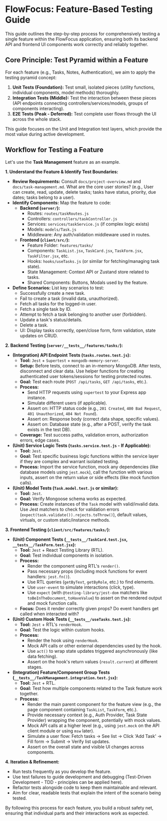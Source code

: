 # FlowFocus: Feature-Based Testing Guide

This guide outlines the step-by-step process for comprehensively testing a single feature within the FlowFocus application, ensuring both its backend API and frontend UI components work correctly and reliably together.

## Core Principle: Test Pyramid within a Feature

For each feature (e.g., Tasks, Notes, Authentication), we aim to apply the testing pyramid concept:

1.  **Unit Tests (Foundation):** Test small, isolated pieces (utility functions, individual components, model methods) thoroughly.
2.  **Integration Tests (Middle):** Test the interaction between these pieces (API endpoints connecting controllers/services/models, groups of components interacting).
3.  **E2E Tests (Peak - Deferred):** Test complete user flows through the UI across the whole stack.

This guide focuses on the Unit and Integration test layers, which provide the most value during active development.

## Workflow for Testing a Feature

Let's use the **Task Management** feature as an example.

**1. Understand the Feature & Identify Test Boundaries:**

- **Review Requirements:** Consult `docs/project-overview.md` and `docs/task-management.md`. What are the core user stories? (e.g., User can create, read, update, delete tasks; tasks have status, priority, due dates; tasks belong to a user).
- **Identify Components:** Map the feature to code:
  - **Backend (`server/`):**
    - Routes: `routes/taskRoutes.js`
    - Controllers: `controllers/taskController.js`
    - Services: `services/taskService.js` (if complex logic exists)
    - Models: `models/Task.js`
    - Middleware: Any auth/validation middleware used in routes.
  - **Frontend (`client/src/`):**
    - Feature Folder: `features/tasks/`
    - Components: `TaskList.jsx`, `TaskCard.jsx`, `TaskForm.jsx`, `TaskFilter.jsx`, etc.
    - Hooks: `hooks/useTasks.js` (or similar for fetching/managing task state).
    - State Management: Context API or Zustand store related to tasks.
    - Shared Components: Buttons, Modals used by the feature.
- **Define Scenarios:** List key scenarios to test:
  - Successfully create a new task.
  - Fail to create a task (invalid data, unauthorized).
  - Fetch all tasks for the logged-in user.
  - Fetch a single task by ID.
  - Attempt to fetch a task belonging to another user (forbidden).
  - Update a task's status/details.
  - Delete a task.
  - UI: Display tasks correctly, open/close form, form validation, state updates on CRUD.

**2. Backend Testing (`server/__tests__/features/tasks/`):**

- **(Integration) API Endpoint Tests (`tasks.routes.test.js`):**
  - **Tool:** `Jest` + `Supertest` + `mongodb-memory-server`.
  - **Setup:** Before tests, connect to an in-memory MongoDB. After tests, disconnect and clear data. Use helper functions for creating authenticated user tokens/sessions for testing protected routes.
  - **Goal:** Test each route (`POST /api/tasks`, `GET /api/tasks`, etc.).
  - **Process:**
    - Send HTTP requests using `supertest` to your Express app instance.
    - Simulate different users (if applicable).
    - Assert on: HTTP status code (e.g., `201 Created`, `400 Bad Request`, `401 Unauthorized`, `404 Not Found`).
    - Assert on: Response body (correct data shape, specific values).
    - Assert on: Database state (e.g., after a POST, verify the task exists in the test DB).
  - **Coverage:** Test success paths, validation errors, authorization errors, edge cases.
- **(Unit) Service Logic Tests (`tasks.service.test.js` - If Applicable):**
  - **Tool:** `Jest`.
  - **Goal:** Test specific business logic functions within the service layer if they are complex and warrant isolated testing.
  - **Process:** Import the service function, mock any dependencies (like database models using `jest.mock`), call the function with various inputs, assert on the return value or side effects (like mock function calls).
- **(Unit) Model Tests (`Task.model.test.js` or similar):**
  - **Tool:** `Jest`.
  - **Goal:** Verify Mongoose schema works as expected.
  - **Process:** Create instances of the `Task` model with valid/invalid data. Use Jest matchers to check for validation errors (`expect(task.validate()).rejects.toThrow()`), default values, virtuals, or custom static/instance methods.

**3. Frontend Testing (`client/src/features/tasks/`):**

- **(Unit) Component Tests (`__tests__/TaskCard.test.jsx`, `__tests__/TaskForm.test.jsx`):**
  - **Tool:** `Jest` + React Testing Library (RTL).
  - **Goal:** Test individual components in isolation.
  - **Process:**
    - Render the component using RTL's `render()`.
    - Pass necessary props (including mock functions for event handlers: `jest.fn()`).
    - Use RTL queries (`getByText`, `getByRole`, etc.) to find elements.
    - Use `user-event` to simulate interactions (click, type).
    - Use `expect` (with `@testing-library/jest-dom` matchers like `toBeInTheDocument`, `toHaveValue`) to assert on the rendered output and mock function calls.
  - **Focus:** Does it render correctly given props? Do event handlers get called when interacted with?
- **(Unit) Custom Hook Tests (`__tests__/useTasks.test.js`):**
  - **Tool:** `Jest` + RTL's `renderHook`.
  - **Goal:** Test the logic within custom hooks.
  - **Process:**
    - Render the hook using `renderHook`.
    - Mock API calls or other external dependencies used by the hook.
    - Use `act()` to wrap state updates triggered asynchronously (like data fetching).
    - Assert on the hook's return values (`result.current`) at different stages.
- **(Integration) Feature/Component Group Tests (`__tests__/TaskManagement.integration.test.jsx`):**
  - **Tool:** `Jest` + RTL.
  - **Goal:** Test how multiple components related to the Task feature work together.
  - **Process:**
    - Render the main parent component for the feature view (e.g., the page component containing `TaskList`, `TaskForm`, etc.).
    - Provide necessary context (e.g., Auth Provider, Task State Provider) wrapping the component, potentially with mock values.
    - Mock API calls at a higher level (e.g., using `jest.mock` on the API client module or using `msw` later).
    - Simulate a user flow: Fetch tasks -> See list -> Click 'Add Task' -> Fill form -> Submit -> Verify list updates.
    - Assert on the overall state and visible UI changes across components.

**4. Iteration & Refinement:**

- Run tests frequently as you develop the feature.
- Use test failures to guide development and debugging (Test-Driven Development - TDD - principles can be applied here).
- Refactor tests alongside code to keep them maintainable and relevant.
- Aim for clear, readable tests that explain the intent of the scenario being tested.

By following this process for each feature, you build a robust safety net, ensuring that individual parts and their interactions work as expected.
